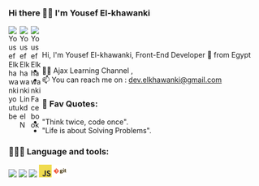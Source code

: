 ### Hi there 👋🏻 I'm Yousef El-khawanki

<a href="https://www.youtube.com/channel/UCCxzov-Vf4YvDdnDrjsMtAw">
  <img align="left" alt="Yousef Elkhawanki youtube" width="22px" src="https://cdn.jsdelivr.net/npm/simple-icons@v3/icons/youtube.svg" />
</a>
<a href="https://www.linkedin.com/in/yousef-elkhawanki-b51456219/">
  <img align="left" alt="Yousef Elkhawanki LinkdeIN" width="22px" src="https://cdn.jsdelivr.net/npm/simple-icons@v3/icons/linkedin.svg" />
</a>
<a href="https://www.facebook.com/yusuf.mhamed.9?mibextid=ZbWKwL">
  <img align="left" alt="Yousef Elkhawanki Facebook" width="22px" src="https://cdn.jsdelivr.net/npm/simple-icons@v3/icons/facebook.svg" />
</a>
<br />
<br />

Hi, I'm Yousef El-khawanki, Front-End Developer 🚀 from Egypt

- 🐱‍🏍 Ajax Learning Channel ,
- 📫 You can reach me on : dev.elkhawanki@gmail.com

### 💎 Fav Quotes: 
- "Think twice, code once". 
- "Life is about Solving Problems".

### 👨🏻‍💻 Language and tools: 
<img height="25" src="https://cdn-icons-png.flaticon.com/512/174/174854.png"></img>
<img height="25" src="https://reactjs.org/logo-og.png"></img>
<img height="25" src="https://upload.wikimedia.org/wikipedia/commons/thumb/b/b2/Bootstrap_logo.svg/1280px-Bootstrap_logo.svg.png"></img>
<img height="25" src="https://raw.githubusercontent.com/github/explore/80688e429a7d4ef2fca1e82350fe8e3517d3494d/topics/javascript/javascript.png"></img>
<img height="25" src="https://raw.githubusercontent.com/github/explore/80688e429a7d4ef2fca1e82350fe8e3517d3494d/topics/git/git.png"></img>

